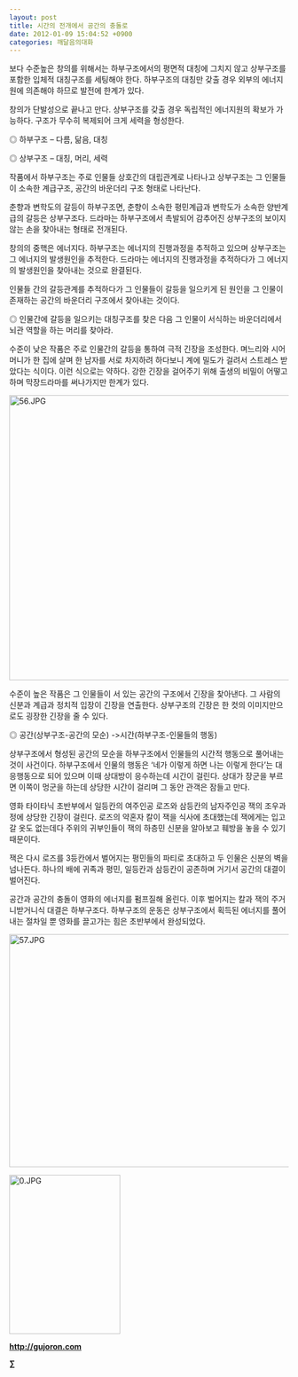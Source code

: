 ```yaml
---
layout: post
title: 시간의 전개에서 공간의 충돌로
date: 2012-01-09 15:04:52 +0900
categories: 깨달음의대화
---
```

보다 수준높은 창의를 위해서는 하부구조에서의 평면적 대칭에 그치지 않고 상부구조를 포함한 입체적 대칭구조를 세팅해야 한다. 하부구조의 대칭만 갖출 경우 외부의 에너지원에 의존해야 하므로 발전에 한계가 있다. 



창의가 단발성으로 끝나고 만다. 상부구조를 갖출 경우 독립적인 에너지원의 확보가 가능하다. 구조가 무수히 복제되어 크게 세력을 형성한다. 

◎ 하부구조 – 다름, 닮음, 대칭

  
◎ 상부구조 – 대칭, 머리, 세력 



작품에서 하부구조는 주로 인물들 상호간의 대립관계로 나타나고 상부구조는 그 인물들이 소속한 계급구조, 공간의 바운더리 구조 형태로 나타난다. 



춘향과 변학도의 갈등이 하부구조면, 춘향이 소속한 평민계급과 변학도가 소속한 양반계급의 갈등은 상부구조다. 드라마는 하부구조에서 촉발되어 감추어진 상부구조의 보이지 않는 손을 찾아내는 형태로 전개된다. 



창의의 중핵은 에너지다. 하부구조는 에너지의 진행과정을 추적하고 있으며 상부구조는 그 에너지의 발생원인을 추적한다. 드라마는 에너지의 진행과정을 추적하다가 그 에너지의 발생원인을 찾아내는 것으로 완결된다. 



인물들 간의 갈등관계를 추적하다가 그 인물들이 갈등을 일으키게 된 원인을 그 인물이 존재하는 공간의 바운더리 구조에서 찾아내는 것이다. 

◎ 인물간에 갈등을 일으키는 대칭구조를 찾은 다음 그 인물이 서식하는 바운더리에서 뇌관 역할을 하는 머리를 찾아라. 

수준이 낮은 작품은 주로 인물간의 갈등을 통하여 극적 긴장을 조성한다. 며느리와 시어머니가 한 집에 살며 한 남자를 서로 차지하려 하다보니 계에 밀도가 걸려서 스트레스 받았다는 식이다. 이런 식으로는 약하다. 강한 긴장을 걸어주기 위해 출생의 비밀이 어떻고 하며 막장드라마를 써나가지만 한계가 있다. 



 <img alt="56.JPG" src="assets/attach/images/198/537/227/56.JPG" width="700" height="514" />

수준이 높은 작품은 그 인물들이 서 있는 공간의 구조에서 긴장을 찾아낸다. 그 사람의 신분과 계급과 정치적 입장이 긴장을 연출한다. 상부구조의 긴장은 한 컷의 이미지만으로도 굉장한 긴장을 줄 수 있다. 

◎ 공간(상부구조-공간의 모순) ->시간(하부구조-인물들의 행동) 

상부구조에서 형성된 공간의 모순을 하부구조에서 인물들의 시간적 행동으로 풀어내는 것이 사건이다. 하부구조에서 인물의 행동은 ‘네가 이렇게 하면 나는 이렇게 한다’는 대응행동으로 되어 있으며 이때 상대방이 응수하는데 시간이 걸린다. 상대가 장군을 부르면 이쪽이 멍군을 하는데 상당한 시간이 걸리며 그 동안 관객은 잠들고 만다. 

영화 타이타닉 초반부에서 일등칸의 여주인공 로즈와 삼등칸의 남자주인공 잭의 조우과정에 상당한 긴장이 걸린다. 로즈의 약혼자 칼이 잭을 식사에 초대했는데 잭에게는 입고 갈 옷도 없는데다 주위의 귀부인들이 잭의 하층민 신분을 알아보고 훼방을 놓을 수 있기 때문이다. 

잭은 다시 로즈를 3등칸에서 벌어지는 평민들의 파티로 초대하고 두 인물은 신분의 벽을 넘나든다. 하나의 배에 귀족과 평민, 일등칸과 삼등칸이 공존하며 거기서 공간의 대결이 벌어진다. 



공간과 공간의 충돌이 영화의 에너지를 펌프질해 올린다. 이후 벌어지는 칼과 잭의 주거니받거니식 대결은 하부구조다. 하부구조의 운동은 상부구조에서 획득된 에너지를 풀어내는 절차일 뿐 영화를 끌고가는 힘은 초반부에서 완성되었다. 





 <img alt="57.JPG" src="assets/attach/images/198/537/227/57.JPG" width="635" height="420" />

  

  




<a href="?mid=book_minus&act=dispBoardWrite" target="_self"><img alt="0.JPG" src="assets/attach/images/198/668/222/0.JPG" width="200" height="287" /> </a>


  






**http://gujoron.com**  


**∑**
